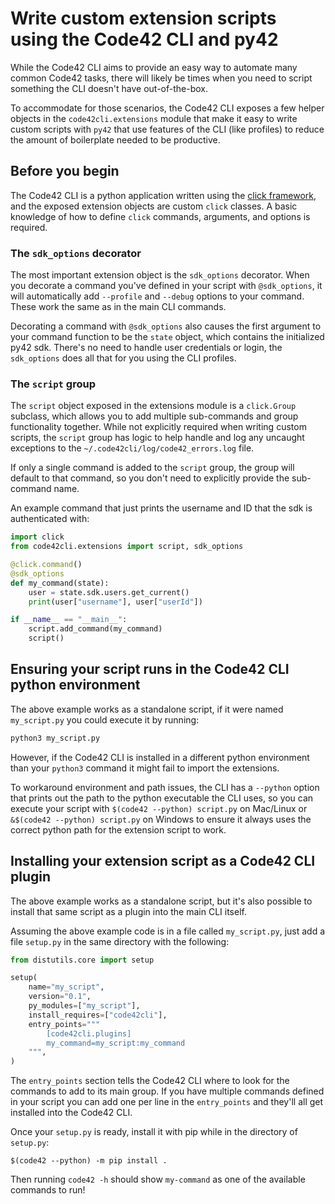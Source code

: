 # Write custom extension scripts using the Code42 CLI and py42

While the Code42 CLI aims to provide an easy way to automate many common Code42 tasks, there will likely be times when you need to script something the CLI doesn't have out-of-the-box.

To accommodate for those scenarios, the Code42 CLI exposes a few helper objects in the `code42cli.extensions` module that make it easy to write custom scripts with `py42` that use features of the CLI (like profiles) to reduce the amount of boilerplate needed to be productive.

## Before you begin

The Code42 CLI is a python application written using the [click framework](https://click.palletsprojects.com/en/7.x/), and the exposed extension objects are custom `click` classes. A basic knowledge of how to define `click` commands, arguments, and options is required.

### The `sdk_options` decorator

The most important extension object is the `sdk_options` decorator. When you decorate a command you've defined in your script with `@sdk_options`, it will automatically add `--profile` and `--debug` options to your command. These work the same as in the main CLI commands.

Decorating a command with `@sdk_options` also causes the first argument to your command function to be the `state` object, which contains the initialized py42 sdk. There's no need to handle user credentials or login, the `sdk_options` does all that for you using the CLI profiles.

### The `script` group

The `script` object exposed in the extensions module is a `click.Group` subclass, which allows you to add multiple sub-commands and group functionality together. While not explicitly required when writing custom scripts, the `script` group has logic to help handle and log any uncaught exceptions to the `~/.code42cli/log/code42_errors.log` file.

If only a single command is added to the `script` group, the group will default to that command, so you don't need to explicitly provide the sub-command name.

An example command that just prints the username and ID that the sdk is authenticated with:

```python
import click
from code42cli.extensions import script, sdk_options

@click.command()
@sdk_options
def my_command(state):
    user = state.sdk.users.get_current()
    print(user["username"], user["userId"])

if __name__ == "__main__":
    script.add_command(my_command)
    script()
```

## Ensuring your script runs in the Code42 CLI python environment

The above example works as a standalone script, if it were named `my_script.py` you could execute it by running:

```bash
python3 my_script.py
```

However, if the Code42 CLI is installed in a different python environment than your `python3` command it might fail to import the extensions.

To workaround environment and path issues, the CLI has a `--python` option that prints out the path to the python executable the CLI uses, so you can execute your script with `$(code42 --python) script.py` on Mac/Linux or `&$(code42 --python) script.py` on Windows to ensure it always uses the correct python path for the extension script to work.

## Installing your extension script as a Code42 CLI plugin

The above example works as a standalone script, but it's also possible to install that same script as a plugin into the main CLI itself.

Assuming the above example code is in a file called `my_script.py`, just add a file `setup.py` in the same directory with the following:

```python
from distutils.core import setup

setup(
    name="my_script",
    version="0.1",
    py_modules=["my_script"],
    install_requires=["code42cli"],
    entry_points="""
        [code42cli.plugins]
        my_command=my_script:my_command
    """,
)
```

The `entry_points` section tells the Code42 CLI where to look for the commands to add to its main group. If you have multiple commands defined in your script
you can add one per line in the `entry_points` and they'll all get installed into the Code42 CLI.

Once your `setup.py` is ready, install it with pip while in the directory of `setup.py`:

```
$(code42 --python) -m pip install .
```

Then running `code42 -h` should show `my-command` as one of the available commands to run!
